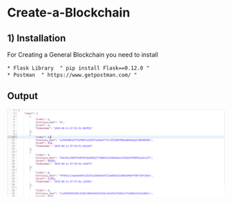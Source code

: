 # Create-a-Blockchain

## 1) Installation
For Creating a General Blockchain you need to install 


    * Flask Library  " pip install Flask==0.12.0 "
    * Postman  " https://www.getpostman.com/ "
    
## Output
![Blockchain](https://github.com/mandiladitya/Create-a-Blockchain/blob/master/blockchain.PNG)
   
